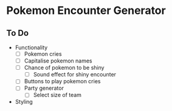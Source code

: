 # Pokemon Encounter Generator

## To Do

- Functionality
  - [ ] Pokemon cries
  - [ ] Capitalise pokemon names
  - [ ] Chance of pokemon to be shiny
    - [ ] Sound effect for shiny encounter
  - [ ] Buttons to play pokemon cries
  - [ ] Party generator
    - [ ] Select size of team
- Styling
